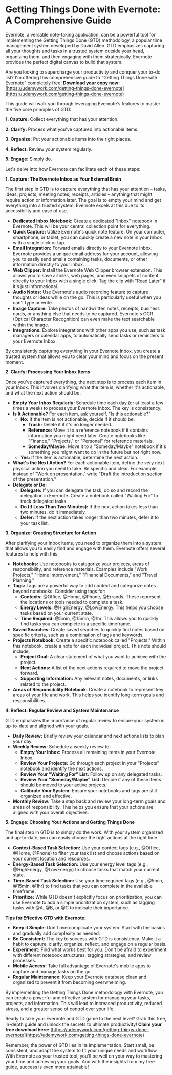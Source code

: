 # Getting Things Done with Evernote: A Comprehensive Guide

Evernote, a versatile note-taking application, can be a powerful tool for implementing the Getting Things Done (GTD) methodology, a popular time management system developed by David Allen. GTD emphasizes capturing all your thoughts and tasks in a trusted system outside your head, organizing them, and then engaging with them strategically. Evernote provides the perfect digital canvas to build that system.

Are you looking to supercharge your productivity and conquer your to-do list? I'm offering this comprehensive guide to "Getting Things Done with Evernote" completely free!  **Download your copy now:** [https://udemywork.com/getting-things-done-evernote](https://udemywork.com/getting-things-done-evernote)

This guide will walk you through leveraging Evernote's features to master the five core principles of GTD:

**1. Capture:** Collect everything that has your attention.

**2. Clarify:** Process what you've captured into actionable items.

**3. Organize:** Put your actionable items into the right places.

**4. Reflect:** Review your system regularly.

**5. Engage:** Simply do.

Let's delve into how Evernote can facilitate each of these steps:

**1. Capture: The Evernote Inbox as Your External Brain**

The first step in GTD is to capture everything that has your attention – tasks, ideas, projects, meeting notes, receipts, articles – anything that might require action or information later. The goal is to empty your mind and get everything into a trusted system.  Evernote excels at this due to its accessibility and ease of use.

*   **Dedicated Inbox Notebook:** Create a dedicated "Inbox" notebook in Evernote. This will be your central collection point for everything.
*   **Quick Capture:** Utilize Evernote's quick note feature. On your computer, smartphone, or tablet, you can quickly create a new note in your Inbox with a single click or tap.
*   **Email Integration:** Forward emails directly to your Evernote Inbox. Evernote provides a unique email address for your account, allowing you to easily send emails containing tasks, documents, or other information directly to your inbox.
*   **Web Clipper:** Install the Evernote Web Clipper browser extension. This allows you to save articles, web pages, and even snippets of content directly to your Inbox with a single click. Tag the clip with "Read Later" if it's just informational.
*   **Audio Notes:** Use Evernote's audio recording feature to capture thoughts or ideas while on the go. This is particularly useful when you can't type or write.
*   **Image Capture:** Take photos of handwritten notes, receipts, business cards, or anything else that needs to be captured. Evernote's OCR (Optical Character Recognition) can even make the text searchable within the image.
*   **Integrations:** Explore integrations with other apps you use, such as task managers or calendar apps, to automatically send tasks or reminders to your Evernote Inbox.

By consistently capturing everything in your Evernote Inbox, you create a trusted system that allows you to clear your mind and focus on the present moment.

**2. Clarify: Processing Your Inbox Items**

Once you've captured everything, the next step is to process each item in your Inbox. This involves clarifying what the item is, whether it's actionable, and what the next action should be.

*   **Empty Your Inbox Regularly:**  Schedule time each day (or at least a few times a week) to process your Evernote Inbox. The key is consistency.
*   **Is It Actionable?** For each item, ask yourself, "Is this actionable?"
    *   **No:** If the item is not actionable, decide if it should be:
        *   **Trash:** Delete it if it's no longer needed.
        *   **Reference:** Move it to a reference notebook if it contains information you might need later.  Create notebooks like "Finance," "Projects," or "Personal" for reference materials.
        *   **Someday/Maybe:** Move it to a "Someday/Maybe" notebook if it's something you might want to do in the future but not right now.
    *   **Yes:** If the item is actionable, determine the next action.
*   **What's the Next Action?**  For each actionable item, define the very next physical action you need to take. Be specific and clear. For example, instead of "Work on presentation," write "Draft the introduction section of the presentation."
*   **Delegate or Do:**
    *   **Delegate:** If you can delegate the task, do so and record the delegation in Evernote.  Create a notebook called "Waiting For" to track delegated tasks.
    *   **Do (If Less Than Two Minutes):** If the next action takes less than two minutes, do it immediately.
    *   **Defer:** If the next action takes longer than two minutes, defer it to your task list.

**3. Organize: Creating Structure for Action**

After clarifying your Inbox items, you need to organize them into a system that allows you to easily find and engage with them. Evernote offers several features to help with this:

*   **Notebooks:**  Use notebooks to categorize your projects, areas of responsibility, and reference materials. Examples include "Work Projects," "Home Improvement," "Financial Documents," and "Travel Planning."
*   **Tags:** Tags are a powerful way to add context and categorize notes beyond notebooks.  Consider using tags for:
    *   **Contexts:**  @Office, @Home, @Phone, @Errands. These represent the locations or tools needed to complete a task.
    *   **Energy Levels:** @HighEnergy, @LowEnergy.  This helps you choose tasks based on your current state.
    *   **Time Required:** @5min, @15min, @1hr.  This allows you to quickly find tasks you can complete in a specific timeframe.
*   **Saved Searches:** Create saved searches to quickly find notes based on specific criteria, such as a combination of tags and keywords.
*   **Projects Notebook:** Create a specific notebook called "Projects." Within this notebook, create a note for each individual project. This note should include:
    *   **Project Goal:** A clear statement of what you want to achieve with the project.
    *   **Next Actions:** A list of the next actions required to move the project forward.
    *   **Supporting Information:** Any relevant notes, documents, or links related to the project.
*   **Areas of Responsibility Notebook:** Create a notebook to represent key areas of your life and work. This helps you identify long-term goals and responsibilities.

**4. Reflect: Regular Review and System Maintenance**

GTD emphasizes the importance of regular review to ensure your system is up-to-date and aligned with your goals.

*   **Daily Review:** Briefly review your calendar and next actions lists to plan your day.
*   **Weekly Review:**  Schedule a weekly review to:
    *   **Empty Your Inbox:**  Process all remaining items in your Evernote Inbox.
    *   **Review Your Projects:**  Go through each project in your "Projects" notebook and identify the next actions.
    *   **Review Your "Waiting For" List:**  Follow up on any delegated tasks.
    *   **Review Your "Someday/Maybe" List:**  Decide if any of these items should be moved to your active projects.
    *   **Calibrate Your System:**  Ensure your notebooks and tags are still organized and effective.
*   **Monthly Review:**  Take a step back and review your long-term goals and areas of responsibility. This helps you ensure that your actions are aligned with your overall objectives.

**5. Engage: Choosing Your Actions and Getting Things Done**

The final step in GTD is to simply do the work. With your system organized and up-to-date, you can easily choose the right actions at the right time.

*   **Context-Based Task Selection:** Use your context tags (e.g., @Office, @Home, @Phone) to filter your task list and choose actions based on your current location and resources.
*   **Energy-Based Task Selection:** Use your energy level tags (e.g., @HighEnergy, @LowEnergy) to choose tasks that match your current state.
*   **Time-Based Task Selection:** Use your time required tags (e.g., @5min, @15min, @1hr) to find tasks that you can complete in the available timeframe.
*   **Prioritize:** While GTD doesn't explicitly focus on prioritization, you can use Evernote to add a simple prioritization system, such as tagging tasks with @A, @B, or @C to indicate their importance.

**Tips for Effective GTD with Evernote:**

*   **Keep it Simple:** Don't overcomplicate your system. Start with the basics and gradually add complexity as needed.
*   **Be Consistent:** The key to success with GTD is consistency. Make it a habit to capture, clarify, organize, reflect, and engage on a regular basis.
*   **Experiment:**  Find what works best for you. Don't be afraid to experiment with different notebook structures, tagging strategies, and review processes.
*   **Mobile Access:** Take full advantage of Evernote's mobile apps to capture and manage tasks on the go.
*   **Regular Maintenance:**  Keep your Evernote database clean and organized to prevent it from becoming overwhelming.

By implementing the Getting Things Done methodology with Evernote, you can create a powerful and effective system for managing your tasks, projects, and information. This will lead to increased productivity, reduced stress, and a greater sense of control over your life.

Ready to take your Evernote and GTD game to the next level? Grab this free, in-depth guide and unlock the secrets to ultimate productivity! **Claim your free download here:** [https://udemywork.com/getting-things-done-evernote](https://udemywork.com/getting-things-done-evernote)

Remember, the power of GTD lies in its implementation. Start small, be consistent, and adapt the system to fit your unique needs and workflow. With Evernote as your trusted tool, you'll be well on your way to mastering your time and achieving your goals. And with the insights from my free guide, success is even more attainable!
